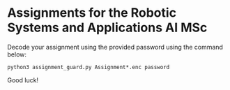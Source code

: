 # Assignments for the Robotic Systems and Applications AI MSc

Decode your assignment using the provided password using the command below:

`python3 assignment_guard.py Assignment*.enc password`

Good luck!
